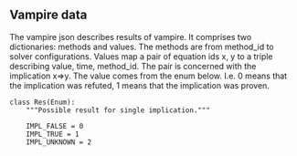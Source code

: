 ## Vampire data
The vampire json describes results of vampire. It comprises two dictionaries:
methods and values. The methods are from method_id to solver configurations.
Values map a pair of equation ids x, y to a triple describing value, time,
method_id. The pair is concerned with the implication x=>y. The value comes
from the enum below. I.e. 0 means that the implication was refuted, 1 means
that the implication was proven.

````
class Res(Enum):
    """Possible result for single implication."""

    IMPL_FALSE = 0
    IMPL_TRUE = 1
    IMPL_UNKNOWN = 2
````
